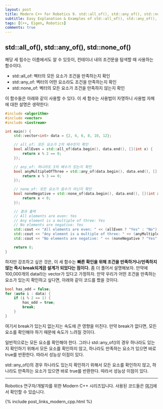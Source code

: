 ```yaml
---
layout: post
title: Modern C++ for Robotics 9. std::all_of(), std::any_of(), std::none_of() 쉬운 설명 & 예제
subtitle: Easy Explanation & Examples of std::all_of(), std::any_of(), and std::none_of()
tags: [C++, Eigen, Robotics]
comments: true
---
```


## std::all_of(), std::any_of(), std::none_of()

해당 세 힘수는 이름에서도 알 수 있듯이, 컨테이너 내의 조건문을 탐색할 때 사용하는 함수이다.

* std::all_of: 벡터의 모든 요소가 조건을 만족하는지 확인
* std::any_of: 벡터의 어떤 요소라도 조건을 만족하는지 확인
* std::none_of: 벡터의 모든 요소가 조건을 만족하지 않는지 확인

이 함수들은 아래와 같이 사용할 수 있다. 이 세 함수는 사용법이 자명하니 사용법 자체에 대한 설명은 생략한다:

```cpp
#include <algorithm>
#include <vector>
#include <iostream>

int main() {
    std::vector<int> data = {2, 4, 6, 8, 10, 12};

    // all_of: 모든 요소가 2의 배수인지 확인
    bool allEven = std::all_of(data.begin(), data.end(), [](int x) {
        return x % 2 == 0;
    });

    // any_of: 하나라도 3의 배수가 있는지 확인
    bool anyMultipleOfThree = std::any_of(data.begin(), data.end(), [](int x) {
        return x % 3 == 0;
    });

    // none_of: 모든 요소가 음수가 아닌지 확인
    bool noneNegative = std::none_of(data.begin(), data.end(), [](int x) {
        return x < 0;
    });

    // 결과 출력
    // All elements are even: Yes
    // Any element is a multiple of three: Yes
    // No elements are negative: Yes
    std::cout << "All elements are even: " << (allEven ? "Yes" : "No") << std::endl;
    std::cout << "Any element is a multiple of three: " << (anyMultipleOfThree ? "Yes" : "No") << std::endl;
    std::cout << "No elements are negative: " << (noneNegative ? "Yes" : "No") << std::endl;

    return 0;
}
```

하지만 강조하고 싶은 것은, 이 세 함수는 **빠른 확인을 위해 조건을 만족하거나/만족하지 않는 즉시 break되게끔 설계가 되었다는 점이다.** 
좀 더 풀어서 설명해보자. 만약에 100,000개의 data라는 vector<int>가 있다고 가정하자.
만약 우리가 어떤 조건을 만족하는 요소가 있는지 확인하고 싶다면, 아래와 같이 코드를 짰을 것이다.

```cpp
bool has_odd = false;
for (auto i : data) {
    if (i % 2 == 1) {
        has_odd = true;
        break;
    }
}
```
여기서 break가 있는지 없는지는 속도에 큰 영향을 미친다. 만약 break가 없다면, 모든 요소를 확인해야 하기 때문에 속도가 느려질 것이다.

일반적으로는 모든 요소를 확인해야 한다. 그러나 std::any_of()의 경우 하나라도 있는지 확인하기 위해서 모든 요소를 확인하지 않고, 하나라도 만족하는 요소가 있으면 바로 true를 반환한다. 따라서 성능상 이점이 있다.


std::any_of()의 경우 하나라도 있는지 확인하기 위해서 모든 요소를 확인하지 않고, 하나라도 만족하는 요소가 있으면 바로 true를 반환한다. 따라서 성능상 이점이 있다.

---

Robotics 연구자/개발자를 위한 Modern C++ 시리즈입니다.
사용된 코드들은 [여기](https://github.com/LimHyungTae/moderncpp_study)에서 확인할 수 있습니다.

{% include post_links_modern_cpp.html %}
